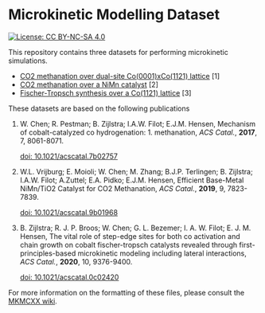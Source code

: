 # Microkinetic Modelling Dataset

[![License: CC BY-NC-SA 4.0](https://img.shields.io/badge/License-CC%20BY--NC--SA%204.0-lightgrey.svg)](https://creativecommons.org/licenses/by-nc-sa/4.0/)

This repository contains three datasets for performing microkinetic simulations.

* [CO2 methanation over dual-site Co(0001)xCo(1121) lattice](CO2_methanation_Cobalt.mkm) [1]
* [CO2 methanation over a NiMn catalyst](CO2_methanation_MnNi.mkm) [2]
* [Fischer-Tropsch synthesis over a Co(1121) lattice](FTS_Cobalt.mkm) [3]

These datasets are based on the following publications

1. W. Chen; R. Pestman; B. Zijlstra; I.A.W. Filot; E.J.M. Hensen, 
   Mechanism of cobalt-catalyzed co hydrogenation: 1. methanation, 
   *ACS Catal.*, **2017**, 7, 8061-8071.
   
   [doi: 10.1021/acscatal.7b02757](https://doi.org/10.1021/acscatal.7b02757)
2. W.L. Vrijburg; E. Moioli; W. Chen; M. Zhang; B.J.P. Terlingen; B. Zijlstra; 
   I.A.W. Filot; A.Zuttel; E.A. Pidko; E.J.M. Hensen, Efficient Base-Metal 
   NiMn/TiO2 Catalyst for CO2 Methanation, *ACS Catal.*, **2019**, 9, 7823-7839.
   
   [doi: 10.1021/acscatal.9b01968](https://doi.org/10.1021/acscatal.9b01968)
3. B. Zijlstra; R. J. P. Broos; W. Chen; G. L. Bezemer; I. A. W. Filot; E. J. M.
   Hensen, The vital role of step-edge sites for both co activation and chain
   growth on cobalt fischer-tropsch catalysts revealed through 
   first-principles-based microkinetic modeling including lateral interactions, 
   *ACS Catal.*, **2020**, 10, 9376-9400.
   
   [doi: 10.1021/acscatal.0c02420](https://doi.org/10.1021/acscatal.0c02420)

For more information on the formatting of these files, please consult the
[MKMCXX wiki](https://wiki.mkmcxx.nl/index.php/Main_Page).


